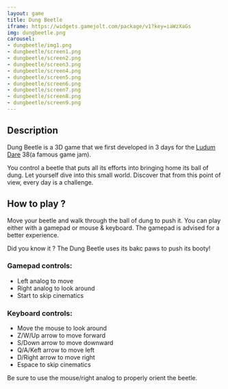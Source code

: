 ```yaml
---
layout: game
title: Dung Beetle
iframe: https://widgets.gamejolt.com/package/v1?key=iaWzXaGs
img: dungbeetle.png
carousel:
- dungbeetle/img1.png
- dungbeetle/screen1.png
- dungbeetle/screen2.png
- dungbeetle/screen3.png
- dungbeetle/screen4.png
- dungbeetle/screen5.png
- dungbeetle/screen6.png
- dungbeetle/screen7.png
- dungbeetle/screen8.png
- dungbeetle/screen9.png
---
```


## Description

Dung Beetle is a 3D game that we first developed in 3 days for the [Ludum Dare](http://ldjam.com/) 38(a famous game jam). 

You control a beetle that puts all its efforts into bringing home its ball of dung.
Let yourself dive into this small world. Discover that from this point of view, every day is a challenge.

<div id="carousel"></div>

## How to play ?

Move your beetle and walk through the ball of dung to push it.
You can play either with a gamepad or mouse & keyboard. The gamepad is advised for a better experience.

Did you know it ? The Dung Beetle uses its bakc paws to push its booty!

### Gamepad controls:
- Left analog to move
- Right analog to look around
- Start to skip cinematics

### Keyboard controls:
- Move the mouse to look around
- Z/W/Up arrow to move forward
- S/Down arrow to move downward
- Q/A/Keft arrow to move left
- D/Right arrow to move right
- Espace to skip cinematics

Be sure to use the mouse/right analog to properly orient the beetle.

